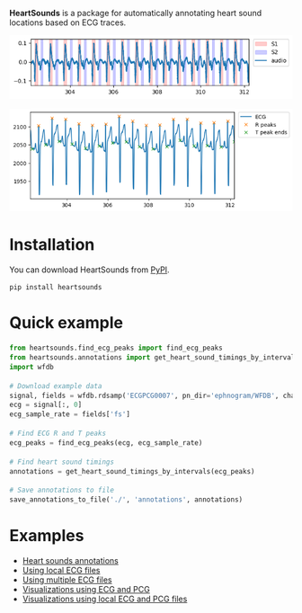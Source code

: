 **HeartSounds** is a package for automatically annotating heart sound locations based on ECG traces.

![Audio with S1 and S2 periods](docs/img/audio-labelled.png)

![ECG with peaks](docs/img/ecg-labelled.png)

# Installation
You can download HeartSounds from [PyPI](https://pypi.org/project/HeartSounds/).
```
pip install heartsounds
```

# Quick example

```python
from heartsounds.find_ecg_peaks import find_ecg_peaks
from heartsounds.annotations import get_heart_sound_timings_by_intervals, save_annotations_to_file
import wfdb

# Download example data
signal, fields = wfdb.rdsamp('ECGPCG0007', pn_dir='ephnogram/WFDB', channels=[0])
ecg = signal[:, 0]
ecg_sample_rate = fields['fs']

# Find ECG R and T peaks
ecg_peaks = find_ecg_peaks(ecg, ecg_sample_rate)

# Find heart sound timings
annotations = get_heart_sound_timings_by_intervals(ecg_peaks)

# Save annotations to file
save_annotations_to_file('./', 'annotations', annotations)
```

# Examples

- [Heart sounds annotations](example-produce-heart-sound-annotations.ipynb)
- [Using local ECG files](example-local-file.ipynb)
- [Using multiple ECG files](example-multiple-files.ipynb)
- [Visualizations using ECG and PCG](example-visualizations.ipynb)
- [Visualizations using local ECG and PCG files](example-visualizations-local-file.ipynb)
